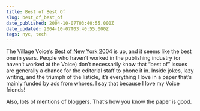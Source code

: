```yaml
---
title: Best of Best Of
slug: best_of_best_of
date_published: 2004-10-07T03:40:55.000Z
date_updated: 2004-10-07T03:40:55.000Z
tags: nyc, tech
---
```


The Village Voice’s [Best of New York 2004](http://www.villagevoice.com/bestof/2004/) is up, and it seems like the best one in years. People who haven’t worked in the publishing industry (or haven’t worked at the Voice) don’t necessarily know that “best of” issues are generally a chance for the editorial staff to phone it in. Inside jokes, lazy writing, and the triumph of the listicle, it’s everything I love in a paper that’s mainly funded by ads from whores. I say that because I love my Voice friends!

Also, lots of mentions of bloggers. That’s how you know the paper is good.
